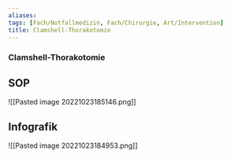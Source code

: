 ```yaml
---
aliases: 
tags: [Fach/Notfallmedizin, Fach/Chirurgie, Art/Intervention]
title: Clamshell-Thorakotomie
---
```

### Clamshell-Thorakotomie

## SOP
![[Pasted image 20221023185146.png]]
## Infografik
![[Pasted image 20221023184953.png]]